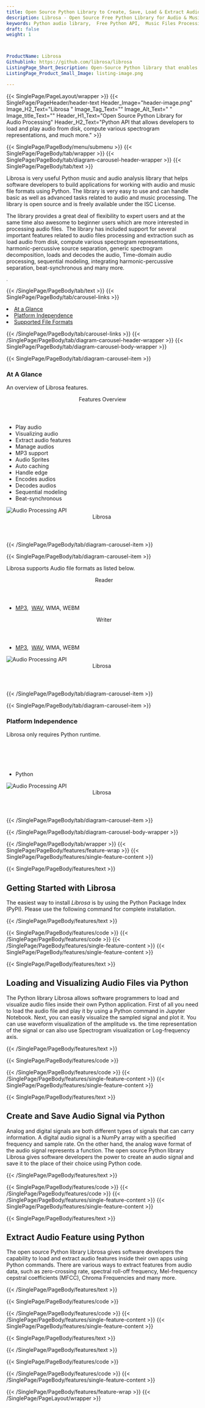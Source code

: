 ```yaml
---
title: Open Source Python Library to Create, Save, Load & Extract Audio Files
description: Librosa - Open Source Free Python Library for Audio & Music file formats. Create, edit, save, load, play, record, convert & Extract audio features via Python API.
keywords: Python audio library,  Free Python API,  Music Files Processing, crate audio signals, load audio files, open source Python libraries, Free Audio API, Open Source APIs for Audios, Python Audio API, extract audio features, Create Free Audio, Convert Audio Free, Encode Audio Free, Convert MP3 Free, Free MP3 Converter, Free MP3 Encoder
draft: false
weight: 1



ProductName: Librosa 
Githublink: https://github.com/librosa/librosa
ListingPage_Short_Description: Open-Source Python library that enables software developers to handle basis as well advanced tasks related to audio and music processing.
ListingPage_Product_Small_Image: listing-image.png 

---
```


{{< SinglePage/PageLayout/wrapper >}}
{{< SinglePage/PageHeader/header-text
Header_Image="header-image.png"
Image_H2_Text="Librosa "
Image_Tag_Text=""
Image_Alt_Text=" "
Image_title_Text=""
Header_H1_Text="Open Source Python Library for Audio Processing"
Header_H2_Text="Python API that allows developers to load and play audio from disk, compute various spectrogram representations, and much more." >}}

{{< SinglePage/PageBody/menu/submenu >}}
{{< SinglePage/PageBody/tab/wrapper >}}
{{< SinglePage/PageBody/tab/diagram-carousel-header-wrapper >}}
{{< SinglePage/PageBody/tab/text >}}



<p>Librosa is very useful Python music and audio analysis library that helps software developers to build applications for working with audio and music file formats using Python. The library is very easy to use and can handle basic as well as advanced tasks related to audio and music processing. The library is open source and is freely available under the ISC License.</p>
<p>The library provides a great deal of flexibility to expert users and at the same time also awesome to beginner users which are more interested in processing audio files.  The library has included support for several important features related to audio files processing and extraction such as load audio from disk, compute various spectrogram representations, harmonic-percussive source separation, generic spectrogram decomposition, loads and decodes the audio, Time-domain audio processing, sequential modeling, integrating harmonic-percussive separation, beat-synchronous and many more.</p>
<p><span style="font-size: 12.16px;">.</span></p>

{{< /SinglePage/PageBody/tab/text >}}
{{< SinglePage/PageBody/tab/carousel-links >}}

<li data-target="#diagramcarousel" data-slide-to="0"><a href="#">At a Glance</a></li>
<li data-target="#diagramcarousel" data-slide-to="2"><a href="#">Platform Independence</a></li>
<li data-target="#diagramcarousel" data-slide-to="1"><a class="activetab" href="#">Supported File Formats</a></li>


{{< /SinglePage/PageBody/tab/carousel-links >}}
{{< /SinglePage/PageBody/tab/diagram-carousel-header-wrapper >}}
{{< SinglePage/PageBody/tab/diagram-carousel-body-wrapper >}}

{{< SinglePage/PageBody/tab/diagram-carousel-item >}}
<h3>At A Glance</h3>
<p>An overview of Librosa features.</p>
<div class="diagram1 d1-poi">
<div class="d1-row">
<div class="d1-col d1-right"><header>Features Overview</header>
<ul>
<li>Play audio</li>
<li>Visualizing audio</li>
<li>Extract audio features</li>
<li>Manage audios</li>
<li>MP3 support</li>
<li>Audio Sprites</li>
<li>Auto caching</li>
<li>Handle edge</li>
<li>Encodes audios</li>
<li>Decodes audios</li>
<li>Sequential modeling</li>
<li>Beat-synchronous</li>
</ul>
</div>
</div>
<div class="d1-logo"><img class="bg-lite" src='listing-image.png' alt="Audio Processing API"><header>Librosa </header><footer><small></small></footer></div>
<!--/logo--></div>
<!--/diagram1-->
{{< /SinglePage/PageBody/tab/diagram-carousel-item >}}

{{< SinglePage/PageBody/tab/diagram-carousel-item >}}
<p>Librosa supports Audio file formats as listed below.</p>
<div class="diagram1 d2  d1-poi">
<div class="d1-row">
<div class="d1-col d1-left"><header><i class="fa fa-arrows-v "> </i> Reader</header>
<ul>
<li><a href="https://docs.fileformat.com/audio/mp3/">MP3</a>,  <a href="https://docs.fileformat.com/audio/wav/">WAV</a>, WMA, WEBM</li>
</ul>
</div>
<!--/left-->
<div class="d1-col d1-right"><header><i class="fa  fa-long-arrow-down"> </i> Writer</header>
<ul>
<li><a href="https://docs.fileformat.com/audio/mp3/">MP3</a>,  <a href="https://docs.fileformat.com/audio/wav/">WAV</a>, WMA, WEBM </li>
</ul>
</div>
<!--/right--></div>
<!--/row-->
<div class="d1-logo"><img class="bg-lite" src='listing-image.png' alt="Audio Processing API"><header>Librosa </header><footer><small></small></footer></div>
<!--/logo--></div>
<!--/diagram2-->
{{< /SinglePage/PageBody/tab/diagram-carousel-item >}}

{{< SinglePage/PageBody/tab/diagram-carousel-item >}}
<h3>Platform Independence</h3>
<p>Librosa only requires Python runtime.</p>
<div class="diagram1 d1-poi">
<div class="d1-row">
<div class="d1-col d1-right"><header><i class="fa fa-cubes"> </i></header>
<ul>
<li>Python</li>
</ul>
</div>
<!--/left--> <!--/right--></div>
<!--/row-->
<div class="d1-logo"><img class="bg-lite" src='listing-image.png' alt="Audio Processing API"><header>Librosa </header><footer><small></small></footer></div>
<!--/logo--></div>
<!--/diagram2 -->
{{< /SinglePage/PageBody/tab/diagram-carousel-item >}}

{{< /SinglePage/PageBody/tab/diagram-carousel-body-wrapper >}}

{{< /SinglePage/PageBody/tab/wrapper >}}
{{< SinglePage/PageBody/features/feature-wrap >}}
{{< SinglePage/PageBody/features/single-feature-content >}}

{{< SinglePage/PageBody/features/text >}}
<h2 class="h2title">Getting Started with Librosa </h2>
<p>The easiest way to install <em>Librosa</em> is by using the Python Package Index (PyPI). Please use the following command for complete installation.</p>
{{< /SinglePage/PageBody/features/text >}}

{{< SinglePage/PageBody/features/code >}}
{{< /SinglePage/PageBody/features/code >}}
{{< /SinglePage/PageBody/features/single-feature-content >}}
{{< SinglePage/PageBody/features/single-feature-content >}}

{{< SinglePage/PageBody/features/text >}}
<h2 class="h2title">Loading and Visualizing Audio Files via Python</h2>
<p>The Python library Librosa allows software programmers to load and visualize audio files inside their own Python application. First of all you need to load the audio file and play it by using a Python command in Jupyter Notebook. Next, you can easily visualize the sampled signal and plot it. You can use waveform visualization of the amplitude vs. the time representation of the signal or can also use Spectrogram visualization or Log-frequency axis.</p>

{{< /SinglePage/PageBody/features/text >}}

{{< SinglePage/PageBody/features/code >}}

{{< /SinglePage/PageBody/features/code >}}
{{< /SinglePage/PageBody/features/single-feature-content >}}
{{< SinglePage/PageBody/features/single-feature-content >}}

{{< SinglePage/PageBody/features/text >}}
<h2 class="h2title">Create and Save Audio Signal via Python</h2>
<p>Analog and digital signals are both different types of signals that can carry information. A digital audio signal is a NumPy array with a specified frequency and sample rate. On the other hand, the analog wave format of the audio signal represents a function. The open source Python library Librosa gives software developers the power to create an audio signal and save it to the place of their choice using Python code.</p>

{{< /SinglePage/PageBody/features/text >}}

{{< SinglePage/PageBody/features/code >}}
{{< /SinglePage/PageBody/features/code >}}
{{< /SinglePage/PageBody/features/single-feature-content >}}
{{< SinglePage/PageBody/features/single-feature-content >}}

{{< SinglePage/PageBody/features/text >}}
<h2 class="h2title">Extract Audio Feature using Python</h2>
<p>The open source Python library Librosa gives software developers the capability to load and extract audio features inside their own apps using Python commands. There are various ways to extract features from audio data, such as zero-crossing rate, spectral roll-off frequency, Mel-frequency cepstral coefficients (MFCC), Chroma Frequencies and many more.</p>

{{< /SinglePage/PageBody/features/text >}}

{{< SinglePage/PageBody/features/code >}}


{{< /SinglePage/PageBody/features/code >}}
{{< /SinglePage/PageBody/features/single-feature-content >}}
{{< SinglePage/PageBody/features/single-feature-content >}}

{{< SinglePage/PageBody/features/text >}}
 

{{< /SinglePage/PageBody/features/text >}}

{{< SinglePage/PageBody/features/code >}}

{{< /SinglePage/PageBody/features/code >}}
{{< /SinglePage/PageBody/features/single-feature-content >}}

{{< /SinglePage/PageBody/features/feature-wrap >}}
{{< /SinglePage/PageLayout/wrapper >}}